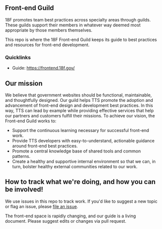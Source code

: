 ## Front-end Guild

18F promotes team best practices across specialty areas through guilds. These guilds support their members in whatever way deemed most appropriate by those members themselves.

This repo is where the 18F Front-end Guild keeps its guide to best practices and resources for front-end development.

### Quicklinks

- Guide: https://frontend.18f.gov/

## Our mission
We believe that government websites should be functional, maintainable, and thoughtfully designed. Our guild helps TTS promote the adoption and advancement of front-end design and development best practices. In this way, TTS can lead by example while providing effective services that help our partners and customers fulfill their missions.
To achieve our vision, the Front-end Guild works to:
- Support the continuous learning necessary for successful front-end work.
- Provide TTS developers with easy-to-understand, actionable guidance around front-end best practices.
- Promote a central knowledge base of shared tools and common patterns.
- Create a healthy and supportive internal environment so that we can, in turn, bolster healthy external communities related to our work.

## How to track what we're doing, and how you can be involved!

We use issues in this repo to track work. If you'd like to suggest a new topic or flag an issue, please [file an issue](https://github.com/18F/frontend/issues/new/).

The front-end space is rapidly changing, and our guide is a living document. Please suggest edits or changes via pull request.
